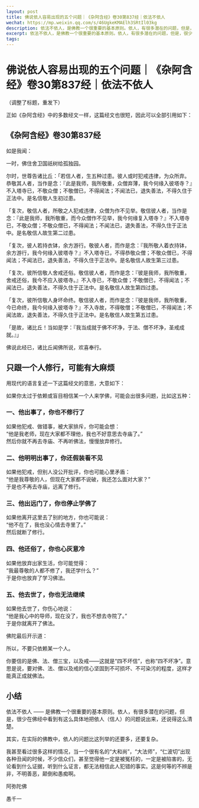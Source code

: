 ```yaml
---
layout: post
title: 佛说依人容易出现的五个问题｜《杂阿含经》卷30第837经｜依法不依人
wechat: https://mp.weixin.qq.com/s/46UgkeKMAElh3SRtIl03kg
description: 依法不依人，是佛教一个很重要的基本原则。依人，有很多潜在的问题，但是，很少在佛经中看到有这么具体地把依人（信人）的问题说出来，还说得这么清楚。
excerpt: 依法不依人，是佛教一个很重要的基本原则。依人，有很多潜在的问题，但是，很少在佛经中看到有这么具体地把依人（信人）的问题说出来，还说得这么清楚。
tags:
---
```


# 佛说依人容易出现的五个问题｜《杂阿含经》卷30第837经｜依法不依人

（调整了标题，重发下）

正如《杂阿含经》中的多数经文一样，这篇经文也很短，因此可以全部引用如下：

## 《杂阿含经》卷30第837经

如是我闻：

一时，佛住舍卫国祇树给孤独园。  
  
尔时，世尊告诸比丘：「若信人者，生五种过患。彼人或时犯戒违律，为众所弃。恭敬其人者，当作是念：『此是我师，我所敬重，众僧弃薄，我今何缘入彼塔寺？』不入塔寺已，不敬众僧；不敬僧已，不得闻法；不闻法已，退失善法，不得久住于正法中。是名信敬人生初过患。  
  
「复次，敬信人者，所敬之人犯戒违律，众僧为作不见举。敬信彼人者，当作是念：『此是我师，我所敬重，而今众僧作不见举，我今何缘复入塔寺？』不入塔寺已，不敬众僧；不敬众僧已，不得闻法；不闻法已，退失善法，不得久住于正法中。是名敬信人故生第二过患。  
  
「复次，彼人若持衣钵，余方游行。敬彼人者，而作是念：『我所敬人着衣持钵，余方游行，我今何缘入彼塔寺？』不入塔寺已，不得恭敬众僧；不敬众僧已，不得闻法；不闻法已，退失善法，不得久住于正法中。是名敬信人故生第三过患。  
  
「复次，彼所信敬人舍戒还俗。敬信彼人者，而作是念：『彼是我师，我所敬重，舍戒还俗，我今不应入彼塔寺。』不入寺已，不敬众僧；不敬僧已，不得闻法；不闻法已，退失善法，不得久住于正法中。是名敬信人故生第四过患。  
  
「复次，彼所信敬人身坏命终。敬信彼人者，而作是念：『彼是我师，我所敬重，今已命终，我今何缘入彼塔寺？』不入寺故，不得敬僧；不敬僧已，不得闻法；不闻法故，退失善法，不得久住于正法中。是名敬信人故生第五过患。  
  
「是故，诸比丘！当如是学：『我当成就于佛不坏净，于法、僧不坏净，圣戒成就。』」  
  
佛说此经已，诸比丘闻佛所说，欢喜奉行。

## 只跟一个人修行，可能有大麻烦

用现代的语言复述一下这篇经文的意思，大意如下：

如果你太过于依赖或盲目相信某一个人来学佛，可能会出很多问题，比如这五种：

### 一、他出事了，你也不修行了

如果他犯戒、做错事，被大家排斥，你可能会想：  
“他是我老师，现在大家都不理他，我也不好意思去寺庙了。”  
然后你就不再去寺庙、不再听佛法，慢慢放弃修行。

### 二、他明明出事了，你还假装看不见

如果他犯戒，但别人没公开批评，你也可能心里矛盾：  
“他是我尊敬的人，但现在大家都不说破，我还怎么面对大家？”  
于是也不再去寺庙，远离了修行。

### 三、他出远门了，你也停止学佛了

如果他离开这里去了别的地方，你也可能说：  
“他不在了，我也没心情去寺里了。”  
然后就断了修行。

### 四、他还俗了，你也心灰意冷

如果他放弃出家生活，你可能觉得：  
“我最尊敬的人都不修了，我还学什么？”  
于是你也放弃了学习佛法。

### 五、他去世了，你也无法继续

如果他去世了，你伤心地说：  
“他是我心中的导师，现在没了，我也不想去寺院了。”  
于是你就离开了佛法。

佛陀最后开示道：

所以，不要只依赖某一个人。

你要信的是佛、法、僧三宝，以及戒——这就是“四不坏信”，也称“四不坏净”。意思是说，要对佛、法、僧以及戒的信心坚固到不可损坏、不可染污的程度，这样才能真正成就佛法。

## 小结

依法不依人 —— 是佛教一个很重要的基本原则。依人，有很多潜在的问题，但是，很少在佛经中看到有这么具体地把依人（信人）的问题说出来，还说得这么清楚。

其实，在实际的佛教中，依人的问题比这列举的还要多，还要复杂。

我甚至看过很多这样的情况，当一个很有名的“大和尚”，“大法师”，“仁波切”出现各种丑闻的时候，不少信众们，甚至觉得他一定是被冤枉的，一定是被陷害的，无论看到什么证据，听到什么证言，都无法相信此人犯错的事实。这是何等的不辨是非，不明善恶，颠倒和愚痴啊。

阿弥陀佛

愚千一

